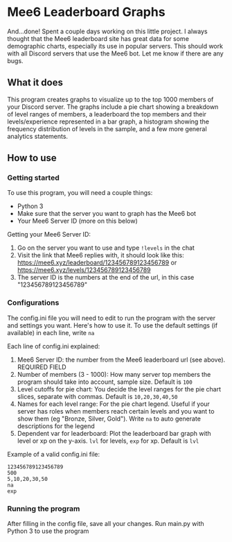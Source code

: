 # Mee6 Leaderboard Graphs
And...done! Spent a couple days working on this little project. I always thought that the Mee6 leaderboard site has great data for some demographic charts, especially its use in popular servers. This should work with all Discord servers that use the Mee6 bot. Let me know if there are any bugs. 

## What it does
This program creates graphs to visualize up to the top 1000 members of your Discord server. The graphs include a pie chart showing a breakdown of level ranges of members, a leaderboard the top members and their levels/experience represented in a bar graph, a histogram showing the frequency distribution of levels in the sample, and a few more general analytics statements. 

## How to use

### Getting started
To use this program, you will need a couple things: 
- Python 3
- Make sure that the server you want to graph has the Mee6 bot
- Your Mee6 Server ID (more on this below)

Getting your Mee6 Server ID: 
1. Go on the server you want to use and type `!levels` in the chat
2. Visit the link that Mee6 replies with, it should look like this: https://mee6.xyz/leaderboard/123456789123456789 or https://mee6.xyz/levels/123456789123456789
3. The server ID is the numbers at the end of the url, in this case "123456789123456789"

### Configurations
The config.ini file you will need to edit to run the program with the server and settings you want. Here's how to use it. To use the default settings (if available) in each line, write `na`

Each line of config.ini explained: 
1. Mee6 Server ID: the number from the Mee6 leaderboard url (see above). REQUIRED FIELD
2. Number of members (3 - 1000): How many server top members the program should take into account, sample size. Default is `100`
3. Level cutoffs for pie chart: You decide the level ranges for the pie chart slices, separate with commas. Default is `10,20,30,40,50`
4. Names for each level range: For the pie chart legend. Useful if your server has roles when members reach certain levels and you want to show them (eg "Bronze, Silver, Gold"). Write `na` to auto generate descriptions for the legend
5. Dependent var for leaderboard: Plot the leaderboard bar graph with level or xp on the y-axis. `lvl` for levels, `exp` for xp. Default is `lvl`

Example of a valid config.ini file: 
```
123456789123456789
500
5,10,20,30,50
na
exp
```

### Running the program
After filling in the config file, save all your changes. Run main.py with Python 3 to use the program
